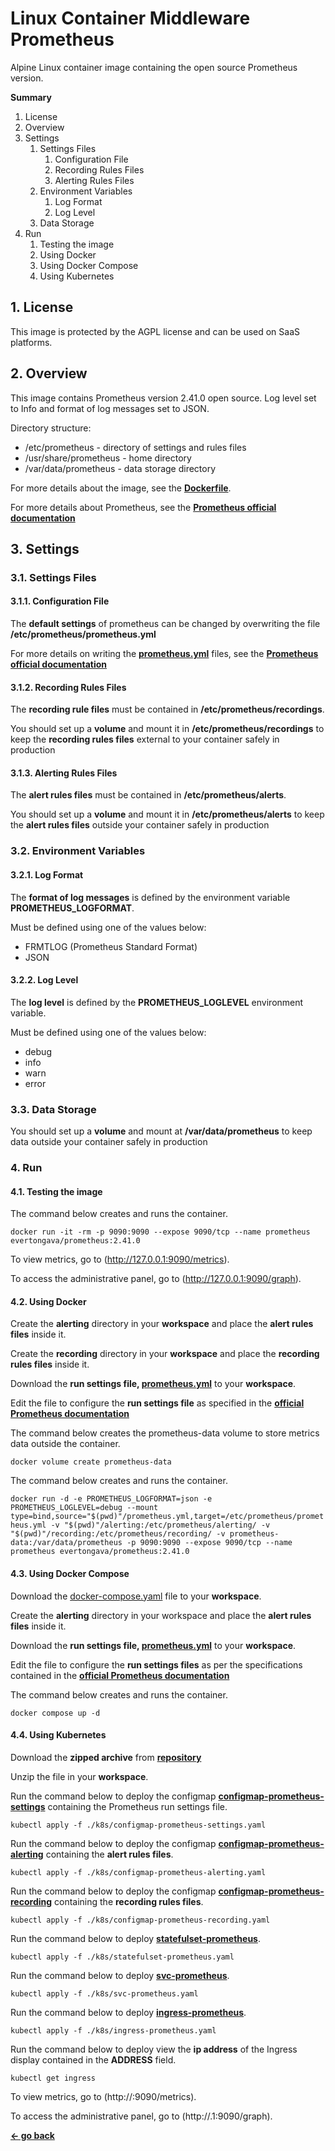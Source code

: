 # Linux Container Middleware Prometheus
Alpine Linux container image containing the open source Prometheus version.

**Summary**
1. License
2. Overview
3. Settings
	1. Settings Files
		1. Configuration File
		2. Recording Rules Files
		3. Alerting Rules Files
	2. Environment Variables
		1. Log Format
		2. Log Level
	3. Data Storage
4. Run
	1. Testing the image
	2. Using Docker
	3. Using Docker Compose
	4. Using Kubernetes

## 1. License

This image is protected by the AGPL license and can be used on SaaS platforms.

## 2. Overview

This image contains Prometheus version 2.41.0 open source. Log level set to Info and format of log messages set to JSON.

Directory structure:
* /etc/prometheus - directory of settings and rules files
* /usr/share/prometheus - home directory
* /var/data/prometheus - data storage directory

For more details about the image, see the **[Dockerfile](./Dockerfile)**.

For more details about Prometheus, see the **[Prometheus official documentation](https://prometheus.io/docs/introduction/overview/)**

## 3. Settings

### 3.1. Settings Files

#### 3.1.1. Configuration File

The **default settings** of prometheus can be changed by overwriting the file **/etc/prometheus/prometheus.yml**

For more details on writing the **[prometheus.yml](./assets/prometheus.yml)** files, see the **[Prometheus official documentation](https://prometheus.io/docs/prometheus/2.41/getting_started/)**

#### 3.1.2. Recording Rules Files

The **recording rule files** must be contained in **/etc/prometheus/recordings**.

You should set up a **volume** and mount it in **/etc/prometheus/recordings** to keep the **recording rules files** external to your container safely in production

#### 3.1.3. Alerting Rules Files

The **alert rules files** must be contained in **/etc/prometheus/alerts**.

You should set up a **volume** and mount it in **/etc/prometheus/alerts** to keep the **alert rules files** outside your container safely in production

### 3.2. Environment Variables

#### 3.2.1. Log Format

The **format of log messages** is defined by the environment variable **PROMETHEUS_LOGFORMAT**.

Must be defined using one of the values ​​below:
* FRMTLOG (Prometheus Standard Format)
* JSON

#### 3.2.2. Log Level

The **log level** is defined by the **PROMETHEUS_LOGLEVEL** environment variable.

Must be defined using one of the values ​​below:
* debug
* info
* warn
* error

### 3.3. Data Storage

You should set up a **volume** and mount at **/var/data/prometheus** to keep data outside your container safely in production

### 4. Run

#### 4.1. Testing the image

The command below creates and runs the container.

`docker run -it -rm -p 9090:9090 --expose 9090/tcp --name prometheus evertongava/prometheus:2.41.0`

To view metrics, go to (http://127.0.0.1:9090/metrics).

To access the administrative panel, go to (http://127.0.0.1:9090/graph).

#### 4.2. Using Docker

Create the **alerting** directory in your **workspace** and place the **alert rules files** inside it.

Create the **recording** directory in your **workspace** and place the **recording rules files** inside it.

Download the **run settings file, [prometheus.yml](./assets/prometheus.yml)** to your **workspace**.

Edit the file to configure the **run settings file** as specified in the **[official Prometheus documentation](https://prometheus.io/docs/prometheus/2.41/getting_started/)**

The command below creates the prometheus-data volume to store metrics data outside the container.

`docker volume create prometheus-data` 

The command below creates and runs the container.

`docker run -d -e PROMETHEUS_LOGFORMAT=json -e PROMETHEUS_LOGLEVEL=debug --mount type=bind,source="$(pwd)"/prometheus.yml,target=/etc/prometheus/prometheus.yml -v "$(pwd)"/alerting:/etc/prometheus/alerting/ -v "$(pwd)"/recording:/etc/prometheus/recording/ -v prometheus-data:/var/data/prometheus -p 9090:9090 --expose 9090/tcp --name prometheus evertongava/prometheus:2.41.0`

#### 4.3. Using Docker Compose

Download the [docker-compose.yaml](./docker-compose.yaml) file to your **workspace**.

Create the **alerting** directory in your workspace and place the **alert rules files** inside it.

Download the **run settings file, [prometheus.yml](./assets/prometheus.yml)** to your **workspace**.

Edit the file to configure the **run settings files** as per the specifications contained in the **[official Prometheus documentation](https://prometheus.io/docs/prometheus/2.41/getting_started/)**

The command below creates and runs the container.

`docker compose up -d`

#### 4.4. Using Kubernetes

Download the **zipped archive** from **[repository](https://github.com/evertongava/lxc-middleware-prometheus/archive/refs/tags/v2.41.0.tar.gz)**

Unzip the file in your **workspace**.

Run the command below to deploy the configmap **[configmap-prometheus-settings](./k8s/configmap-prometheus-settings.yaml)** containing the Prometheus run settings file.

`kubectl apply -f ./k8s/configmap-prometheus-settings.yaml`

Run the command below to deploy the configmap **[configmap-prometheus-alerting](./k8s/configmap-prometheus-alerting.yaml)** containing the **alert rules files**.

`kubectl apply -f ./k8s/configmap-prometheus-alerting.yaml`

Run the command below to deploy the configmap **[configmap-prometheus-recording](./k8s/configmap-prometheus-recording.yaml)** containing the **recording rules files**.

`kubectl apply -f ./k8s/configmap-prometheus-recording.yaml`

Run the command below to deploy **[statefulset-prometheus](./k8s/statefulset-prometheus.yaml)**.

`kubectl apply -f ./k8s/statefulset-prometheus.yaml`

Run the command below to deploy **[svc-prometheus](./k8s/svc-prometheus.yaml)**.

`kubectl apply -f ./k8s/svc-prometheus.yaml`

Run the command below to deploy **[ingress-prometheus](./k8s/ingress-prometheus.yaml)**.

`kubectl apply -f ./k8s/ingress-prometheus.yaml`

Run the command below to deploy view the **ip address** of the Ingress display contained in the **ADDRESS** field.

`kubectl get ingress`

To view metrics, go to (http://<ip address>:9090/metrics).

To access the administrative panel, go to (http://<ip address>.1:9090/graph).

**[<- go back](./README.md)**